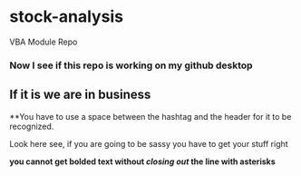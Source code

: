 # stock-analysis
VBA Module Repo
### Now I see if this repo is working on my github desktop
## If it is we are in business
**You have to use a space between the hashtag and the header for it to be recognized.

Look here see, if you are going to be sassy you have to get your stuff right

**you cannot get bolded text without *closing out* the line with asterisks**

